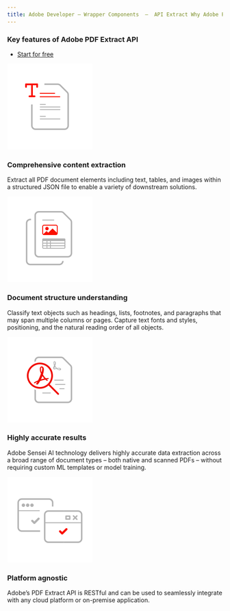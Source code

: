 ```yaml
---
title: Adobe Developer — Wrapper Components  —  API Extract Why Adobe PDF Extract API
---
```



<DCSummaryBlock slots="heading, buttons" theme="lightest" buttonPositionRight  className="heading-align" />

### Key features of Adobe PDF Extract API

* [Start for free](https://acrobatservices.adobe.com/dc-integration-creation-app-cdn/main.html?api=pdf-extract-api)

<TextBlock slots="image, heading, text" width="25%" theme="lightest" className="align-left icon-xl-size padding-top-zero horizontal-align-heading" />

![EMPTY_ALT](../../images/comprehensive-content-extraction.svg)

### Comprehensive content extraction

Extract all PDF document elements including text, tables, and images within a structured JSON file to enable a variety of downstream solutions.

<TextBlock slots="image, heading, text" width="25%" theme="lightest"  className="align-left icon-xl-size padding-top-zero horizontal-align-heading"/>

![EMPTY_ALT](../../images/document-structure-understanding.svg)

### Document structure understanding

Classify text objects such as headings, lists, footnotes, and paragraphs that may span multiple columns or pages. Capture text fonts and styles, positioning, and the natural reading order of all objects.

<TextBlock slots="image, heading, text" width="25%" theme="lightest"  className="align-left icon-xl-size padding-top-zero horizontal-align-heading"/>

![EMPTY_ALT](../../images/high-fidelity.svg)

### Highly accurate results

Adobe Sensei AI technology delivers highly accurate data extraction across a broad range of document types – both native and scanned PDFs – without requiring custom ML templates or model training.

<TextBlock slots="image, heading, text" width="25%" theme="lightest"  className="align-left icon-xl-size padding-top-zero horizontal-align-heading"/>

![EMPTY_ALT](../../images/platform-agnostic.svg)

### Platform agnostic

Adobe’s PDF Extract API is RESTful and can be used to seamlessly integrate with any cloud platform or on-premise application.
